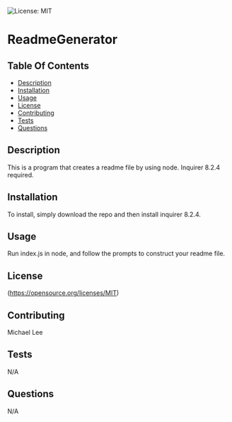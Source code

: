 
  ![License: MIT](https://img.shields.io/badge/License-MIT-yellow.svg)
  # ReadmeGenerator

  ## Table Of Contents
  * [Description](#description)
  * [Installation](#installation)
  * [Usage](#usage)
  * [License](#license)
  * [Contributing](#contributing)
  * [Tests](#tests)
  * [Questions](#questions)


  ## Description 
  This is a program that creates a readme file by using node. Inquirer 8.2.4 required.

  ## Installation
  To install, simply download the repo and then install inquirer 8.2.4.

  ## Usage
  Run index.js in node, and follow the prompts to construct your readme file.

  ## License
  (https://opensource.org/licenses/MIT)

  ## Contributing
  Michael Lee

  ## Tests
  N/A

  ## Questions
  N/A
